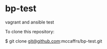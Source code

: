# bp-test

vagrant and ansible test

To clone this repository:

$ git clone git@github.com:mccaffrs/bp-test.git


